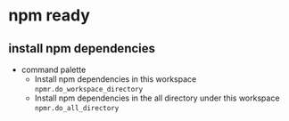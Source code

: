 # npm ready

## install npm dependencies
* command palette
    * Install npm dependencies in this workspace
        `npmr.do_workspace_directory`
    * Install npm dependencies in the all directory under this workspace
        `npmr.do_all_directory`
